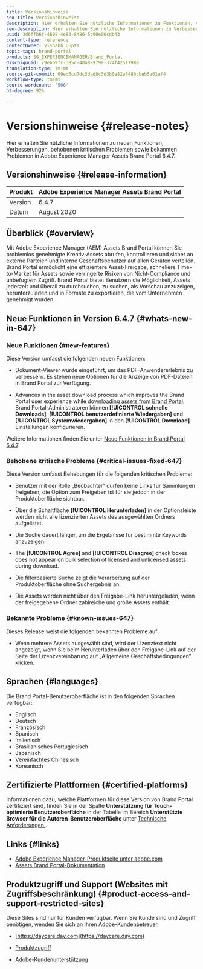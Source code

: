 ```yaml
---
title: Versionshinweise
seo-title: Versionshinweise
description: Hier erhalten Sie nützliche Informationen zu Funktionen, Verbesserungen, behobenen kritischen Problemen sowie bekannten Problemen in Adobe Experience Manager Assets Brand Portal 6.4.7.
seo-description: Hier erhalten Sie nützliche Informationen zu Verbesserungen, behobenen kritischen Problemen sowie bekannten Problemen in Adobe Experience Manager Assets Brand Portal 6.4.7.
uuid: 3d6ffb6f-4608-4e83-8486-5c90e06cdb43
content-type: reference
contentOwner: Vishabh Gupta
topic-tags: brand-portal
products: SG_EXPERIENCEMANAGER/Brand_Portal
discoiquuid: 79ebb9fc-385c-48a8-979e-374f42517988
translation-type: tm+mt
source-git-commit: 69ed6cd7dc3dad8c3d3b0a82a8480cbeb5a61af4
workflow-type: tm+mt
source-wordcount: '506'
ht-degree: 92%

---
```



# Versionshinweise {#release-notes}

Hier erhalten Sie nützliche Informationen zu neuen Funktionen, Verbesserungen, behobenen kritischen Problemen sowie bekannten Problemen in Adobe Experience Manager Assets Brand Portal 6.4.7.

## Versionshinweise {#release-information}

| Produkt | Adobe Experience Manager Assets Brand Portal |
|---|---|
| Version | 6.4.7 |
| Datum            | August 2020 |

## Überblick {#overview}

Mit Adobe Experience Manager (AEM) Assets Brand Portal können Sie problemlos genehmigte Kreativ-Assets abrufen, kontrollieren und sicher an externe Parteien und interne Geschäftsbenutzer auf allen Geräten verteilen. Brand Portal ermöglicht eine effizientere Asset-Freigabe, schnellere Time-to-Market für Assets sowie verringerte Risiken von Nicht-Compliance und unbefugtem Zugriff. Brand Portal bietet Benutzern die Möglichkeit, Assets jederzeit und überall zu durchsuchen, zu suchen, als Vorschau anzuzeigen, herunterzuladen und in Formate zu exportieren, die vom Unternehmen genehmigt wurden.

## Neue Funktionen in Version 6.4.7 {#whats-new-in-647}

### Neue Funktionen {#new-features}

Diese Version umfasst die folgenden neuen Funktionen:

* Dokument-Viewer wurde eingeführt, um das PDF-Anwendererlebnis zu verbessern. Es stehen neue Optionen für die Anzeige von PDF-Dateien in Brand Portal zur Verfügung.

<!--
* Download Settings configuration to configure asset download from Brand Portal. Fast download, custom renditions, and system renditions are the available configurations. 
-->

* Advances in the asset download process which improves the Brand Portal user experience while [downloading assets from Brand Portal](brand-portal-download-users.md). Brand Portal-Administratoren können **[!UICONTROL schnelle Downloads]**, **[!UICONTROL benutzerdefinierte Wiedergaben]** und **[!UICONTROL Systemwiedergaben]** in den **[!UICONTROL Download]**-Einstellungen konfigurieren.

Weitere Informationen finden Sie unter [Neue Funktionen in Brand Portal 6.4.7](whats-new.md).

### Behobene kritische Probleme {#critical-issues-fixed-647}

Diese Version umfasst Behebungen für die folgenden kritischen Probleme:

* Benutzer mit der Rolle „Beobachter“ dürfen keine Links für Sammlungen freigeben, die Option zum Freigeben ist für sie jedoch in der Produktoberfläche sichtbar.

* Über die Schaltfläche **[!UICONTROL Herunterladen]** in der Optionsleiste werden nicht alle lizenzierten Assets des ausgewählten Ordners aufgelistet.

* Die Suche dauert länger, um die Ergebnisse für bestimmte Keywords anzuzeigen.

* The **[!UICONTROL Agree]** and **[!UICONTROL Disagree]** check boxes does not appear on bulk selection of licensed and unlicensed assets during download.

* Die filterbasierte Suche zeigt die Verarbeitung auf der Produktoberfläche ohne Suchergebnis an.

* Die Assets werden nicht über den Freigabe-Link heruntergeladen, wenn der freigegebene Ordner zahlreiche und große Assets enthält.


### Bekannte Probleme {#known-issues-647}

Dieses Release weist die folgenden bekannten Probleme auf:

* Wenn mehrere Assets ausgewählt sind, wird der Lizenztext nicht angezeigt, wenn Sie beim Herunterladen über den Freigabe-Link auf der Seite der Lizenzvereinbarung auf „Allgemeine Geschäftsbedingungen“ klicken.



## Sprachen {#languages}

Die Brand Portal-Benutzeroberfläche ist in den folgenden Sprachen verfügbar:

* Englisch
* Deutsch
* Französisch
* Spanisch
* Italienisch
* Brasilianisches    Portugiesisch
* Japanisch
* Vereinfachtes Chinesisch
* Koreanisch

## Zertifizierte Plattformen             {#certified-platforms}

Informationen dazu, welche Plattformen für diese Version von Brand Portal zertifiziert sind, finden Sie in der Spalte **Unterstützung für Touch-optimierte Benutzeroberfläche** in der Tabelle im Bereich **Unterstützte Browser für die Autoren-Benutzeroberfläche** unter [Technische Anforderungen ](https://helpx.adobe.com/de/experience-manager/6-4/sites/deploying/using/technical-requirements.html).

## Links {#links}

* [Adobe Experience Manager-Produktseite unter adobe.com](http://www.adobe.com/de/marketing-cloud/experience-manager.html)
* [Assets Brand Portal-Dokumentation](https://helpx.adobe.com/de/experience-manager/brand-portal/user-guide.html)

## Produktzugriff und Support (Websites mit Zugriffsbeschränkung) {#product-access-and-support-restricted-sites}

Diese Sites sind nur für Kunden verfügbar. Wenn Sie Kunde sind und Zugriff benötigen, wenden Sie sich an Ihren Adobe-Kundenbetreuer.

* [https://daycare.day.com](https://daycare.day.com)

* [Produktzugriff](https://login.marketing.adobe.com)

* [Adobe-Kundenunterstützung](https://helpx.adobe.com/de/contact.html)

